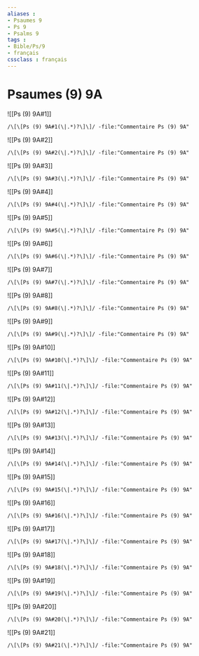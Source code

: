 ```yaml
---
aliases : 
- Psaumes 9
- Ps 9
- Psalms 9
tags : 
- Bible/Ps/9
- français
cssclass : français
---
```


# Psaumes (9) 9A

![[Ps (9) 9A#1]]

```query
/\[\[Ps (9) 9A#1(\|.*)?\]\]/ -file:"Commentaire Ps (9) 9A"
```

![[Ps (9) 9A#2]]

```query
/\[\[Ps (9) 9A#2(\|.*)?\]\]/ -file:"Commentaire Ps (9) 9A"
```

![[Ps (9) 9A#3]]

```query
/\[\[Ps (9) 9A#3(\|.*)?\]\]/ -file:"Commentaire Ps (9) 9A"
```

![[Ps (9) 9A#4]]

```query
/\[\[Ps (9) 9A#4(\|.*)?\]\]/ -file:"Commentaire Ps (9) 9A"
```

![[Ps (9) 9A#5]]

```query
/\[\[Ps (9) 9A#5(\|.*)?\]\]/ -file:"Commentaire Ps (9) 9A"
```

![[Ps (9) 9A#6]]

```query
/\[\[Ps (9) 9A#6(\|.*)?\]\]/ -file:"Commentaire Ps (9) 9A"
```

![[Ps (9) 9A#7]]

```query
/\[\[Ps (9) 9A#7(\|.*)?\]\]/ -file:"Commentaire Ps (9) 9A"
```

![[Ps (9) 9A#8]]

```query
/\[\[Ps (9) 9A#8(\|.*)?\]\]/ -file:"Commentaire Ps (9) 9A"
```

![[Ps (9) 9A#9]]

```query
/\[\[Ps (9) 9A#9(\|.*)?\]\]/ -file:"Commentaire Ps (9) 9A"
```

![[Ps (9) 9A#10]]

```query
/\[\[Ps (9) 9A#10(\|.*)?\]\]/ -file:"Commentaire Ps (9) 9A"
```

![[Ps (9) 9A#11]]

```query
/\[\[Ps (9) 9A#11(\|.*)?\]\]/ -file:"Commentaire Ps (9) 9A"
```

![[Ps (9) 9A#12]]

```query
/\[\[Ps (9) 9A#12(\|.*)?\]\]/ -file:"Commentaire Ps (9) 9A"
```

![[Ps (9) 9A#13]]

```query
/\[\[Ps (9) 9A#13(\|.*)?\]\]/ -file:"Commentaire Ps (9) 9A"
```

![[Ps (9) 9A#14]]

```query
/\[\[Ps (9) 9A#14(\|.*)?\]\]/ -file:"Commentaire Ps (9) 9A"
```

![[Ps (9) 9A#15]]

```query
/\[\[Ps (9) 9A#15(\|.*)?\]\]/ -file:"Commentaire Ps (9) 9A"
```

![[Ps (9) 9A#16]]

```query
/\[\[Ps (9) 9A#16(\|.*)?\]\]/ -file:"Commentaire Ps (9) 9A"
```

![[Ps (9) 9A#17]]

```query
/\[\[Ps (9) 9A#17(\|.*)?\]\]/ -file:"Commentaire Ps (9) 9A"
```

![[Ps (9) 9A#18]]

```query
/\[\[Ps (9) 9A#18(\|.*)?\]\]/ -file:"Commentaire Ps (9) 9A"
```

![[Ps (9) 9A#19]]

```query
/\[\[Ps (9) 9A#19(\|.*)?\]\]/ -file:"Commentaire Ps (9) 9A"
```

![[Ps (9) 9A#20]]

```query
/\[\[Ps (9) 9A#20(\|.*)?\]\]/ -file:"Commentaire Ps (9) 9A"
```

![[Ps (9) 9A#21]]

```query
/\[\[Ps (9) 9A#21(\|.*)?\]\]/ -file:"Commentaire Ps (9) 9A"
```

